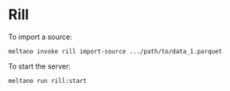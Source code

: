 # Rill

To import a source:

```
meltano invoke rill import-source .../path/to/data_1.parquet
```

To start the server:

```
meltano run rill:start
```

